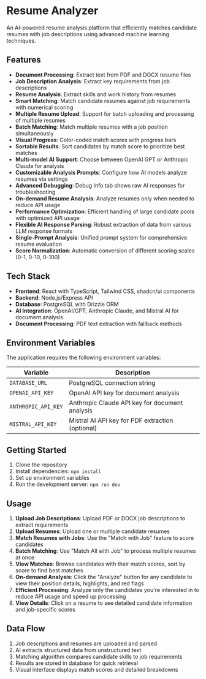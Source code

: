 # Resume Analyzer

An AI-powered resume analysis platform that efficiently matches candidate resumes with job descriptions using advanced machine learning techniques.

## Features

- **Document Processing**: Extract text from PDF and DOCX resume files
- **Job Description Analysis**: Extract key requirements from job descriptions
- **Resume Analysis**: Extract skills and work history from resumes
- **Smart Matching**: Match candidate resumes against job requirements with numerical scoring
- **Multiple Resume Upload**: Support for batch uploading and processing of multiple resumes
- **Batch Matching**: Match multiple resumes with a job position simultaneously
- **Visual Progress**: Color-coded match scores with progress bars
- **Sortable Results**: Sort candidates by match score to prioritize best matches
- **Multi-model AI Support**: Choose between OpenAI GPT or Anthropic Claude for analysis
- **Customizable Analysis Prompts**: Configure how AI models analyze resumes via settings
- **Advanced Debugging**: Debug Info tab shows raw AI responses for troubleshooting
- **On-demand Resume Analysis**: Analyze resumes only when needed to reduce API usage
- **Performance Optimization**: Efficient handling of large candidate pools with optimized API usage
- **Flexible AI Response Parsing**: Robust extraction of data from various LLM response formats
- **Single-Prompt Analysis**: Unified prompt system for comprehensive resume evaluation
- **Score Normalization**: Automatic conversion of different scoring scales (0-1, 0-10, 0-100)

## Tech Stack

- **Frontend**: React with TypeScript, Tailwind CSS, shadcn/ui components
- **Backend**: Node.js/Express API
- **Database**: PostgreSQL with Drizzle ORM
- **AI Integration**: OpenAI/GPT, Anthropic Claude, and Mistral AI for document analysis
- **Document Processing**: PDF text extraction with fallback methods

## Environment Variables

The application requires the following environment variables:

| Variable | Description |
|----------|-------------|
| `DATABASE_URL` | PostgreSQL connection string |
| `OPENAI_API_KEY` | OpenAI API key for document analysis |
| `ANTHROPIC_API_KEY` | Anthropic Claude API key for document analysis |
| `MISTRAL_API_KEY` | Mistral AI API key for PDF extraction (optional) |

## Getting Started

1. Clone the repository
2. Install dependencies: `npm install`
3. Set up environment variables
4. Run the development server: `npm run dev`

## Usage

1. **Upload Job Descriptions**: Upload PDF or DOCX job descriptions to extract requirements
2. **Upload Resumes**: Upload one or multiple candidate resumes
3. **Match Resumes with Jobs**: Use the "Match with Job" feature to score candidates
4. **Batch Matching**: Use "Match All with Job" to process multiple resumes at once
5. **View Matches**: Browse candidates with their match scores, sort by score to find best matches
6. **On-demand Analysis**: Click the "Analyze" button for any candidate to view their position details, highlights, and red flags
7. **Efficient Processing**: Analyze only the candidates you're interested in to reduce API usage and speed up processing
8. **View Details**: Click on a resume to see detailed candidate information and job-specific scores

## Data Flow

1. Job descriptions and resumes are uploaded and parsed
2. AI extracts structured data from unstructured text
3. Matching algorithm compares candidate skills to job requirements
4. Results are stored in database for quick retrieval 
5. Visual interface displays match scores and detailed breakdowns